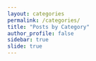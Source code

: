 ```yaml
---
layout: categories
permalink: /categories/
title: "Posts by Category"
author_profile: false
sidebar: true
slide: true
---
```


